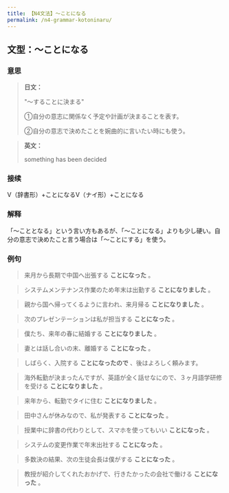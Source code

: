 ```yaml
---
title: 【N4文法】〜ことになる
permalink: /n4-grammar-kotoninaru/
---
```


## 文型：〜ことになる

### 意思

> **日文：**
> 
> "〜することに決まる"
> 
> ①自分の意志に関係なく予定や計画が決まることを表す。
> 
> ②自分の意志で決めたことを婉曲的に言いたい時にも使う。


> **英文：**
> 
> something has been decided


### 接续

V（辞書形）+ことになるV（ナイ形）+ことになる

### 解释

「〜こととなる」という言い方もあるが、「〜ことになる」よりも少し硬い。自分の意志で決めたこと言う場合は「〜ことにする」を使う。

### 例句

> 来月から長期で中国へ出張する **ことになった** 。

> システムメンテナンス作業のため年末は出勤する **ことになりました** 。

> 親から国へ帰ってくるように言われ、来月帰る **ことになりました** 。

> 次のプレゼンテーションは私が担当する **ことになった** 。

> 僕たち、来年の春に結婚する **ことになりました** 。

> 妻とは話し合いの末、離婚する **ことになった** 。

> しばらく、入院する **ことになったので** 、後はよろしく頼みます。

> 海外転勤が決まったんですが、英語が全く話せなにので、３ヶ月語学研修を受ける **ことになりました** 。

> 来年から、転勤でタイに住む **ことになりました** 。

> 田中さんが休みなので、私が発表する **ことになった** 。

> 授業中に辞書の代わりとして、スマホを使ってもいい **ことになった** 。

> システムの変更作業で年末出社する **ことになった** 。

> 多数決の結果、次の生徒会長は僕がする **ことになった** 。

> 教授が紹介してくれたおかげで、行きたかったの会社で働ける **ことになった** 。

